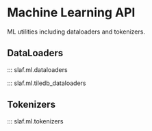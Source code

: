 # Machine Learning API

ML utilities including dataloaders and tokenizers.

## DataLoaders

::: slaf.ml.dataloaders

::: slaf.ml.tiledb_dataloaders

## Tokenizers

::: slaf.ml.tokenizers
